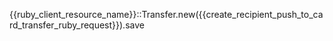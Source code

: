 {{ruby_client_resource_name}}::Transfer.new({{create_recipient_push_to_card_transfer_ruby_request}}).save
